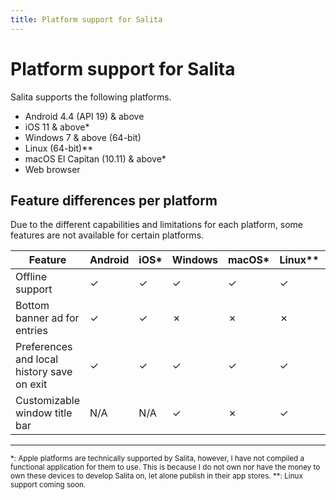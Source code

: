 ```yaml
---
title: Platform support for Salita
---
```


# Platform support for Salita

Salita supports the following platforms.
* Android 4.4 (API 19) & above
* iOS 11 & above*
* Windows 7 & above (64-bit)
* Linux (64-bit)**
* macOS El Capitan (10.11) & above*
* Web browser

## Feature differences per platform

Due to the different capabilities and limitations for each platform, some features are not available for certain platforms.

| Feature | Android | iOS* | Windows | macOS* | Linux** | Web
| -- | -- | -- | -- | -- | -- | --
| Offline support | ✓ | ✓ | ✓ | ✓ | ✓ | ✗
| Bottom banner ad for entries | ✓ | ✓ | ✗ | ✗ | ✗ | ✗ 
| Preferences and local history save on exit | ✓ | ✓ | ✓ | ✓ | ✓ | ✗ 
| Customizable window title bar | N/A | N/A | ✓ | ✗ | ✓ | N/A

---
<small>
*: Apple platforms are technically supported by Salita, however, I have not compiled a functional application for them to use. This is because I do not own nor have the money to own these devices to develop Salita on, let alone publish in their app stores.
</small>

<small>
**: Linux support coming soon.
</small>